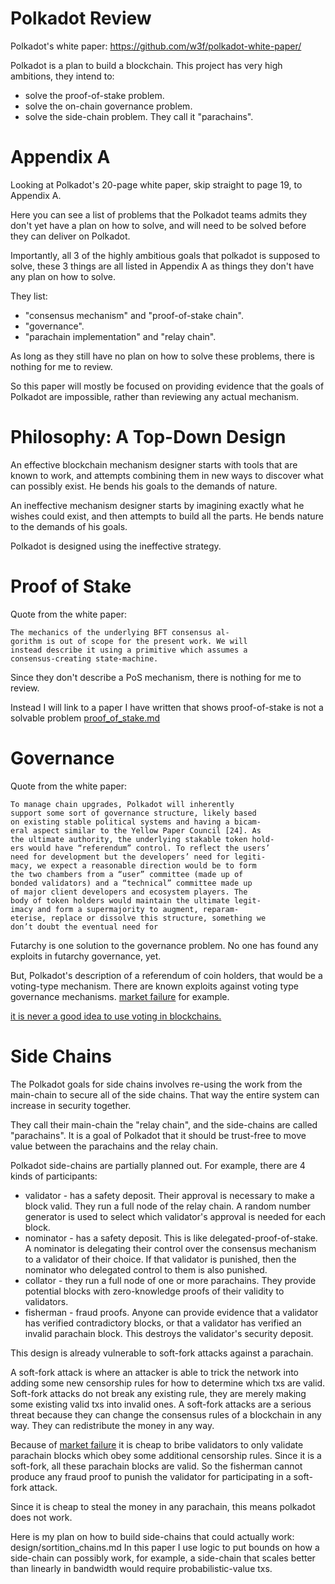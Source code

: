 Polkadot Review
==========

Polkadot's white paper: https://github.com/w3f/polkadot-white-paper/

Polkadot is a plan to build a blockchain.
This project has very high ambitions, they intend to:

* solve the proof-of-stake problem.
* solve the on-chain governance problem.
* solve the side-chain problem. They call it "parachains".

Appendix A
=========

Looking at Polkadot's 20-page white paper, skip straight to page 19, to Appendix A.

Here you can see a list of problems that the Polkadot teams admits they don't yet have a plan on how to solve, and will need to be solved before they can deliver on Polkadot.

Importantly, all 3 of the highly ambitious goals that polkadot is supposed to solve, these 3 things are all listed in Appendix A as things they don't have any plan on how to solve.

They list:

* "consensus mechanism" and "proof-of-stake chain".
* "governance".
* "parachain implementation" and "relay chain".

As long as they still have no plan on how to solve these problems, there is nothing for me to review.

So this paper will mostly be focused on providing evidence that the goals of Polkadot are impossible, rather than reviewing any actual mechanism.

Philosophy: A Top-Down Design
==========

An effective blockchain mechanism designer starts with tools that are known to work, and attempts combining them in new ways to discover what can possibly exist. He bends his goals to the demands of nature.

An ineffective mechanism designer starts by imagining exactly what he wishes could exist, and then attempts to build all the parts. He bends nature to the demands of his goals.

Polkadot is designed using the ineffective strategy.

Proof of Stake
==========

Quote from the white paper:

```
The mechanics of the underlying BFT consensus al-
gorithm is out of scope for the present work. We will
instead describe it using a primitive which assumes a
consensus-creating state-machine.
```

Since they don't describe a PoS mechanism, there is nothing for me to review.

Instead I will link to a paper I have written that shows proof-of-stake is not a solvable problem [proof_of_stake.md](proof_of_stake.md)


Governance
=========

Quote from the white paper:

```
To manage chain upgrades, Polkadot will inherently
support some sort of governance structure, likely based
on existing stable political systems and having a bicam-
eral aspect similar to the Yellow Paper Council [24]. As
the ultimate authority, the underlying stakable token hold-
ers would have “referendum” control. To reflect the users’
need for development but the developers’ need for legiti-
macy, we expect a reasonable direction would be to form
the two chambers from a “user” committee (made up of
bonded validators) and a “technical” committee made up
of major client developers and ecosystem players. The
body of token holders would maintain the ultimate legit-
imacy and form a supermajority to augment, reparam-
eterise, replace or dissolve this structure, something we
don’t doubt the eventual need for
```

Futarchy is one solution to the governance problem.
No one has found any exploits in futarchy governance, yet.

But, Polkadot's description of a referendum of coin holders, that would be a voting-type mechanism.
There are known exploits against voting type governance mechanisms. [market failure](basics/market_failure.md) for example.

[it is never a good idea to use voting in blockchains.](design/voting_in_blockchains.md)

Side Chains
========

The Polkadot goals for side chains involves re-using the work from the main-chain to secure all of the side chains. That way the entire system can increase in security together.

They call their main-chain the "relay chain", and the side-chains are called "parachains".
It is a goal of Polkadot that it should be trust-free to move value between the parachains and the relay chain.

Polkadot side-chains are partially planned out. For example, there are 4 kinds of participants:

* validator - has a safety deposit. Their approval is necessary to make a block valid. They run a full node of the relay chain. A random number generator is used to select which validator's approval is needed for each block.
* nominator - has a safety deposit. This is like delegated-proof-of-stake. A nominator is delegating their control over the consensus mechanism to a validator of their choice. If that validator is punished, then the nominator who delegated control to them is also punished.
* collator - they run a full node of one or more parachains. They provide potential blocks with zero-knowledge proofs of their validity to validators.
* fisherman - fraud proofs. Anyone can provide evidence that a validator has verified contradictory blocks, or that a validator has verified an invalid parachain block. This destroys the validator's security deposit.


This design is already vulnerable to soft-fork attacks against a parachain.

A soft-fork attack is where an attacker is able to trick the network into adding some new censorship rules for how to determine which txs are valid. Soft-fork attacks do not break any existing rule, they are merely making some existing valid txs into invalid ones. A soft-fork attacks are a serious threat because they can change the consensus rules of a blockchain in any way. They can redistribute the money in any way.

Because of [market failure](basics/market_failure.md) it is cheap to bribe validators to only validate parachain blocks which obey some additional censorship rules. Since it is a soft-fork, all these parachain blocks are valid. So the fisherman cannot produce any fraud proof to punish the validator for participating in a soft-fork attack.

Since it is cheap to steal the money in any parachain, this means polkadot does not work.


Here is my plan on how to build side-chains that could actually work: design/sortition_chains.md
In this paper I use logic to put bounds on how a side-chain can possibly work, for example, a side-chain that scales better than linearly in bandwidth would require probabilistic-value txs.

